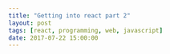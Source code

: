 ```yaml
---
title: "Getting into react part 2"
layout: post
tags: [react, programming, web, javascript]
date: 2017-07-22 15:00:00
---
```



